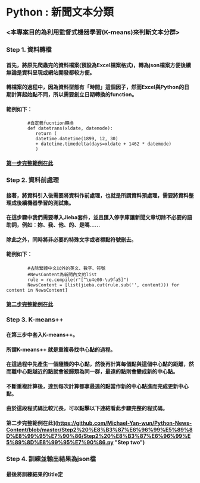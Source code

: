 # Python : 新聞文本分類
### <本專案目的為利用監督式機器學習(K-means)來判斷文本分群>
### Step 1. 資料轉檔
####        首先，將原先爬蟲完的資料檔案(預設為Excel檔案格式)，轉為json檔案方便後續無論是資料呈現或網站開發都較方便。
####        轉檔案的過程中，因為資料型態有「時間」這個因子，然而Excel與Python的日期計算起始點不同，所以需要創立日期轉換的function。
####        範例如下：
            #自定義fucntion轉換
            def datetrans(xldate, datemode):
               return (
               datetime.datetime(1899, 12, 30)
               + datetime.timedelta(days=xldate + 1462 * datemode)
               )
####        [第一步完整範例在此](https://github.com/Michael-Yan-wun/Python-News-Content/blob/master/Step1%20%E8%B3%87%E6%96%99%E8%BD%89%E6%AA%94/Step1%20%E8%B3%87%E6%96%99%E8%BD%89%E6%AA%94.py "Step one") 
####
### Step 2. 資料前處理
####        接著，將資料引入後需要將資料作前處理，也就是所謂資料預處理，需要將資料整理成後續機器學習的測試集。
####        在這步驟中我們需要導入Jieba套件，並且匯入停字庫讓新聞文章切除不必要的語助詞，例如：妳、我、他、的、是嗎......
####        除此之外，同時將非必要的特殊文字或者標點符號刪去。
####        範例如下：
            #去除繁體中文以外的英文、數字、符號
            #NewsContent為新聞內文的list
            rule = re.compile(r"[^\u4e00-\u9fa5]")
            NewsContent = [list(jieba.cut(rule.sub('', content))) for content in NewsContent]      
####        [第二步完整範例在此](https://github.com/Michael-Yan-wun/Python-News-Content/blob/master/Step2%20%E8%B3%87%E6%96%99%E5%89%8D%E8%99%95%E7%90%86/Step2%20%E8%B3%87%E6%96%99%E5%89%8D%E8%99%95%E7%90%86.py "Step two")
### Step 3. K-means++
####        在第三步中套入K-means++。
####        所謂K-means++ 就是重複尋找中心點的過程。
####        在這過程中先產生一個隨機的中心點，然後再計算每個點與這個中心點的距離，然而離中心點越近的點就會被歸類為同一群，最遠的點則會變成新的中心點。
####        不斷重複計算後，達到每次計算都拿最遠的點當作新的中心點進而完成更新中心點。
####        由於這段程式碼比較冗長，可以點擊以下連結看此步驟完整的程式碼。
####        第二步完整範例在此](https://github.com/Michael-Yan-wun/Python-News-Content/blob/master/Step2%20%E8%B3%87%E6%96%99%E5%89%8D%E8%99%95%E7%90%86/Step2%20%E8%B3%87%E6%96%99%E5%89%8D%E8%99%95%E7%90%86.py "Step two")

### Step 4. 訓練並輸出結果為json檔
####        最後將訓練結果的title定
